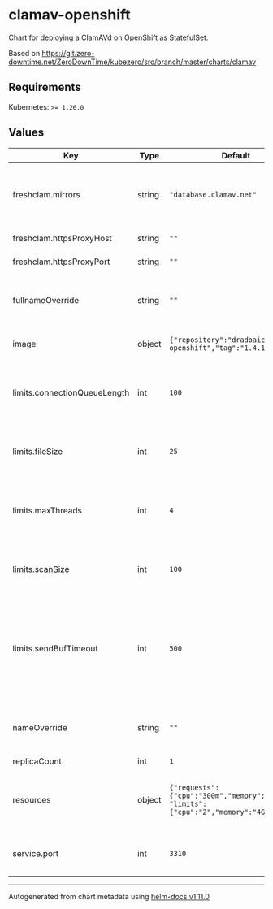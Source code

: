 # clamav-openshift

Chart for deploying a ClamAVd on OpenShift as StatefulSet.

Based on https://git.zero-downtime.net/ZeroDownTime/kubezero/src/branch/master/charts/clamav

## Requirements

Kubernetes: `>= 1.26.0`

## Values

| Key                          | Type   | Default                                                                           | Description                                                                                                          |
|------------------------------|--------|-----------------------------------------------------------------------------------|----------------------------------------------------------------------------------------------------------------------|
| freshclam.mirrors            | string | `"database.clamav.net"`                                                           | A list of clamav mirrors to be used by the clamav service                                                            |
| freshclam.httpsProxyHost     | string | `""`                                                                              | The proxy host                                                                                                       |
| freshclam.httpsProxyPort     | string | `""`                                                                              | The proxy port                                                                                                       |
| fullnameOverride             | string | `""`                                                                              | Override the full name of the clamav-openshift chart                                                                 |
| image                        | object | `{"repository":"dradoaica/clamav-openshift","tag":"1.4.1"}`                       | The clamav docker image                                                                                              |
| limits.connectionQueueLength | int    | `100`                                                                             | Maximum length the queue of pending connections may grow to                                                          |
| limits.fileSize              | int    | `25`                                                                              | The largest file size scanable by clamav, in MB                                                                      |
| limits.maxThreads            | int    | `4`                                                                               | Maximum number of threads running at the same time.                                                                  |
| limits.scanSize              | int    | `100`                                                                             | The largest scan size permitted in clamav, in MB                                                                     |
| limits.sendBufTimeout        | int    | `500`                                                                             | This option specifies how long to wait (in milliseconds) if the send buffer is full, keep low to avoid clamd hanging |
| nameOverride                 | string | `""`                                                                              | Override the name of the clamav-openshift chart                                                                      |
| replicaCount                 | int    | `1`                                                                               |                                                                                                                      |
| resources                    | object | `{"requests":{"cpu":"300m","memory":"2Gi"}, "limits":{"cpu":"2","memory":"4Gi"}}` | The resource requests and limits for the clamav service                                                              |
| service.port                 | int    | `3310`                                                                            | The port to be used by the clamav service                                                                            |

----------------------------------------------
Autogenerated from chart metadata using [helm-docs v1.11.0](https://github.com/norwoodj/helm-docs/releases/v1.11.0)
